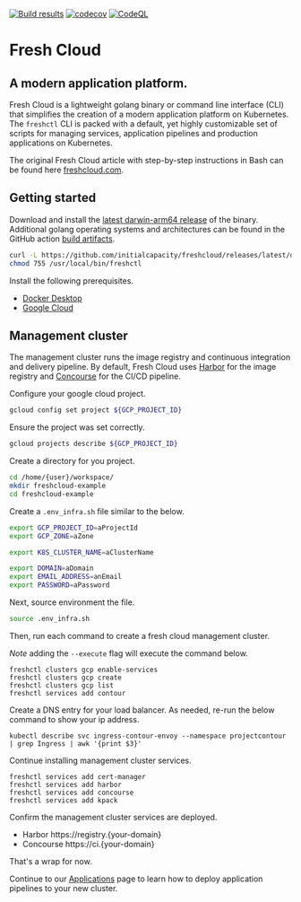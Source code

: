 [![Build results](https://github.com/initialcapacity/freshcloud/workflows/build/badge.svg)](https://github.com/initialcapacity/freshcloud/actions)
[![codecov](https://codecov.io/gh/initialcapacity/freshcloud/branch/main/graph/badge.svg)](https://codecov.io/gh/initialcapacity/freshcloud)
[![CodeQL](https://github.com/initialcapacity/freshcloud/actions/workflows/codeql.yml/badge.svg)](https://github.com/initialcapacity/freshcloud/actions/workflows/codeql.yml)

# Fresh Cloud

## A modern application platform.

Fresh Cloud is a lightweight golang binary or command line interface (CLI) that simplifies the creation of a modern
application platform on Kubernetes. The `freshctl` CLI is packed with a default, yet highly customizable set of scripts
for managing services, application pipelines and production applications on Kubernetes.

The original Fresh Cloud article with step-by-step instructions in Bash can be found
here [freshcloud.com](https://www.freshcloud.com).

## Getting started

Download and install the
[latest darwin-arm64 release](https://github.com/initialcapacity/freshcloud/releases/latest/download/freshctl-darwin-arm64)
of the binary. Additional golang operating systems and architectures can be found in the
GitHub action [build artifacts](https://github.com/initialcapacity/freshcloud/actions/workflows/build.yml).

```bash
curl -L https://github.com/initialcapacity/freshcloud/releases/latest/download/freshctl-darwin-arm64 -o /usr/local/bin/freshctl
chmod 755 /usr/local/bin/freshctl
```

Install the following prerequisites.

* [Docker Desktop](https://www.docker.com/products/docker-desktop)
* [Google Cloud](https://cloud.google.com/sdk)

## Management cluster

The management cluster runs the image registry and continuous integration and delivery pipeline.
By default, Fresh Cloud uses [Harbor](https://goharbor.io) for the image registry
and [Concourse](https://concourse-ci.org) for the CI/CD pipeline.

Configure your google cloud project.

```bash
gcloud config set project ${GCP_PROJECT_ID}
```

Ensure the project was set correctly.

```bash
gcloud projects describe ${GCP_PROJECT_ID}
```

Create a directory for you project.

```bash
cd /home/{user}/workspace/
mkdir freshcloud-example
cd freshcloud-example
```

Create a `.env_infra.sh` file similar to the below.

```bash
export GCP_PROJECT_ID=aProjectId
export GCP_ZONE=aZone

export K8S_CLUSTER_NAME=aClusterName

export DOMAIN=aDomain
export EMAIL_ADDRESS=anEmail
export PASSWORD=aPassword
```

Next, source environment the file.

```bash
source .env_infra.sh
```

Then, run each command to create a fresh cloud management cluster.

_Note_ adding the `--execute` flag will execute the command below.

```base
freshctl clusters gcp enable-services
freshctl clusters gcp create
freshctl clusters gcp list
freshctl services add contour
```

Create a DNS entry for your load balancer. As needed, re-run the below command to show your ip address.

```base
kubectl describe svc ingress-contour-envoy --namespace projectcontour | grep Ingress | awk '{print $3}'
```

Continue installing management cluster services.

```base
freshctl services add cert-manager
freshctl services add harbor
freshctl services add concourse
freshctl services add kpack
```

Confirm the management cluster services are deployed.

* Harbor https://registry.{your-domain}
* Concourse https://ci.{your-domain}

That's a wrap for now.

Continue to our [Applications](APPLICATIONS.md) page to learn how to deploy application pipelines to your new cluster.

